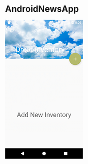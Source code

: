 # AndroidNewsApp


![Android Inventory App](/AndroidInventoryApp.gif?raw=true "Android Inventory App")
